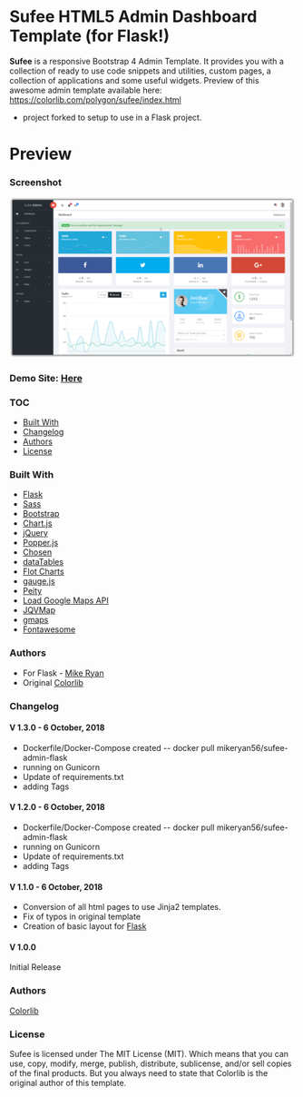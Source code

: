# Sufee HTML5 Admin Dashboard Template (for Flask!)
**Sufee** is a responsive Bootstrap 4 Admin Template. It provides you with a collection of ready to use code snippets and utilities, custom pages, a collection of applications and some useful widgets. Preview of this awesome admin template available here: https://colorlib.com/polygon/sufee/index.html

- project forked to setup to use in a Flask project.

# Preview

### Screenshot

![Sufee admin dashboard template preview](frontpage.png)

### Demo Site: [Here](https://sufee-admin.devsetgo.com/)

### TOC
- [Built With](#built-with)
- [Changelog](#changelog)
- [Authors](#authors)
- [License](#license)

### Built With

- [Flask](http://flask.pocoo.org/)
- [Sass](http://sass-lang.com/)
- [Bootstrap](http://getbootstrap.com/)
- [Chart.js](http://www.chartjs.org/)
- [jQuery](https://jquery.com/)
- [Popper.js](https://popper.js.org/)
- [Chosen](https://harvesthq.github.io/chosen/)
- [dataTables](https://datatables.net/)
- [Flot Charts](http://www.flotcharts.org/)
- [gauge.js](http://bernii.github.io/gauge.js/)
- [Peity](http://benpickles.github.io/peity/)
- [Load Google Maps API](https://github.com/yuanqing/load-google-maps-api)
- [JQVMap](https://jqvmap.com/)
- [gmaps](https://hpneo.github.io/gmaps/)
- [Fontawesome](http://fontawesome.io/)

### Authors
- For Flask - [Mike Ryan](https://github.com/MikeRyan56)
- Original [Colorlib](https://colorlib.com)

### Changelog
#### V 1.3.0 - 6 October, 2018
- Dockerfile/Docker-Compose created -- docker pull mikeryan56/sufee-admin-flask
- running on Gunicorn
- Update of requirements.txt
- adding Tags

#### V 1.2.0 - 6 October, 2018
- Dockerfile/Docker-Compose created -- docker pull mikeryan56/sufee-admin-flask
- running on Gunicorn
- Update of requirements.txt
- adding Tags

#### V 1.1.0 - 6 October, 2018
- Conversion of all html pages to use Jinja2 templates.
- Fix of typos in original template
- Creation of basic layout for [Flask](http://flask.pocoo.org/)

#### V 1.0.0
Initial Release
### Authors
[Colorlib](https://colorlib.com)
### License

Sufee is licensed under The MIT License (MIT). Which means that you can use, copy, modify, merge, publish, distribute, sublicense, and/or sell copies of the final products. But you always need to state that Colorlib is the original author of this template.
